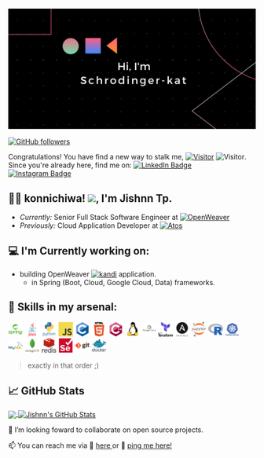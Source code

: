 ![Schrodinger_Kat's Github Banner](./assets/Github_Banner.png)

[![GitHub followers](https://img.shields.io/github/followers/Schrodinger-Kat?style=for-the-badge)](https://github.com/Schrodinger-kat?tab=followers) 

Congratulations! You have find a new way to stalk me, [![Visitor](https://visitor-badge.laobi.icu/badge?page_id=Schrodinger-kat/Schrodinger-kat)](https://github.com/Schrodinger-kat)
![Visitor](https://img.shields.io/github/watchers/Schrodinger-kat/Schrodinger-kat?style=social).  
Since you're already here, find me on: [![LinkedIn Badge](https://img.shields.io/badge/LinkedIn-Profile-informational?style=flat&logo=linkedin&logoColor=white&color=0D76A8)](https://www.linkedin.com/in/jishnnp) [![Instagram Badge](https://img.shields.io/badge/Instagram-Profile-informational?style=flat&logo=instagram&logoColor=white&color=1CA2F1)](https://in.linkedin.com/in/jishnnp)

<h2>🙋‍♂️ konnichiwa! <img src="https://raw.githubusercontent.com/MartinHeinz/MartinHeinz/master/wave.gif" width="30px">, I'm Jishnn Tp. </h2>

- <i>Currently:</i> Senior Full Stack Software Engineer at [![OpenWeaver](https://img.shields.io/badge/-OpenWeaver-ff69b4)](https://www.openweaver.com) 
- <i>Previously:</i> Cloud Application Developer at [![Atos](https://img.shields.io/badge/-Atos%20%7C%20Syntel-blue)](https://atos.net/en/)

<h2>💻 I'm Currently working on:</h2>

- building OpenWeaver [![kandi](https://img.shields.io/badge/-kandi-blueviolet)](https://kandi.openweaver.com/home) application.
    - in Spring (Boot, Cloud, Google Cloud, Data) frameworks.

<h2>🎯 Skills in my arsenal:</h2>
<img src="https://github.com/devicons/devicon/blob/master/icons/spring/spring-original-wordmark.svg" alt="Spring" width="30" height="30"/> <img src="https://github.com/devicons/devicon/blob/master/icons/java/java-original-wordmark.svg" alt="Java" width="30" height="30"/> <img src="https://github.com/devicons/devicon/blob/master/icons/python/python-original-wordmark.svg" alt="Python" width="30" height="30"/> <img src="https://github.com/devicons/devicon/blob/master/icons/javascript/javascript-original.svg" alt="JavaScript" width="30" height="30"/> <img src="https://github.com/devicons/devicon/blob/master/icons/c/c-original.svg" alt="C" width="30" height="30"/> <img src="https://github.com/devicons/devicon/blob/master/icons/html5/html5-original-wordmark.svg" alt="HTML5" width="30" height="30"/> <img src="https://github.com/devicons/devicon/blob/master/icons/cplusplus/cplusplus-original.svg" alt="CPP" width="30" height="30"/> <img src="https://github.com/devicons/devicon/blob/master/icons/linux/linux-original.svg" alt="Linus" width="30" height="30"/> <img src="https://github.com/devicons/devicon/blob/master/icons/googlecloud/googlecloud-original-wordmark.svg" alt="GCP" width="30" height="30"/> <img src="https://github.com/devicons/devicon/blob/master/icons/terraform/terraform-original-wordmark.svg" alt="Terraform" width="30" height = "30"> <img src="https://github.com/devicons/devicon/blob/master/icons/ansible/ansible-original-wordmark.svg" alt="Ansible" width="30" height="30"/> <img src="https://github.com/devicons/devicon/blob/master/icons/jupyter/jupyter-original-wordmark.svg" alt="Jupyter" width="30" height="30"/> <img src="https://github.com/devicons/devicon/blob/master/icons/r/r-original.svg" alt="R" width="30" height="30"/> <img src="https://github.com/devicons/devicon/blob/master/icons/kubernetes/kubernetes-plain-wordmark.svg" alt="kubernetes" width="30" height="30"/> <img src="https://github.com/devicons/devicon/blob/master/icons/mysql/mysql-original-wordmark.svg" alt="MySql" width="30" height="30"/> <img src="https://github.com/devicons/devicon/blob/master/icons/mongodb/mongodb-original-wordmark.svg" alt="MongoDB" width="30" height="30"/> <img src="https://github.com/devicons/devicon/blob/master/icons/redis/redis-original-wordmark.svg" alt="Redis" width="30" height="30"/> <img src="https://github.com/devicons/devicon/blob/master/icons/selenium/selenium-original.svg" alt="Selenium" width="30" height="30"/> <img src="https://github.com/devicons/devicon/blob/master/icons/git/git-original-wordmark.svg" alt="Git" width="30" height="30"/> <img src="https://github.com/devicons/devicon/blob/master/icons/docker/docker-original-wordmark.svg" alt="Docker" width="30" height="30"/>


> exactly in that order ;)

## &#x1f4c8; GitHub Stats

<a href="https://github.com/Schrodinger-kat/Schrodinger-kat">
  <img align="center" src="https://github-readme-stats.vercel.app/api/top-langs/?username=Schrodinger-kat&hide=html,tex&title_color=ffffff&text_color=c9cacc&icon_color=2bbc8a&bg_color=1d1f21&langs_count=3" />
</a>
<a href="https://github.com/Schrodinger-kat/Schrodinger-kat">
  <img align="center" src="https://github-readme-stats.vercel.app/api?username=Schrodinger-kat&show_icons=true&line_height=27&count_private=true&title_color=ffffff&text_color=c9cacc&icon_color=2bbc8a&bg_color=1d1f21" alt="Jishnn's GitHub Stats" />
</a>

💞️ I’m looking foward to collaborate on open source projects.

📫 You can reach me via 📧 [here ](mailto:jishnu.tp@proton.me?subject=[GitHub]) or 💬 [ping me here!](https://api.whatsapp.com/send?phone=918111855276&text=Hi,Ishin!)
